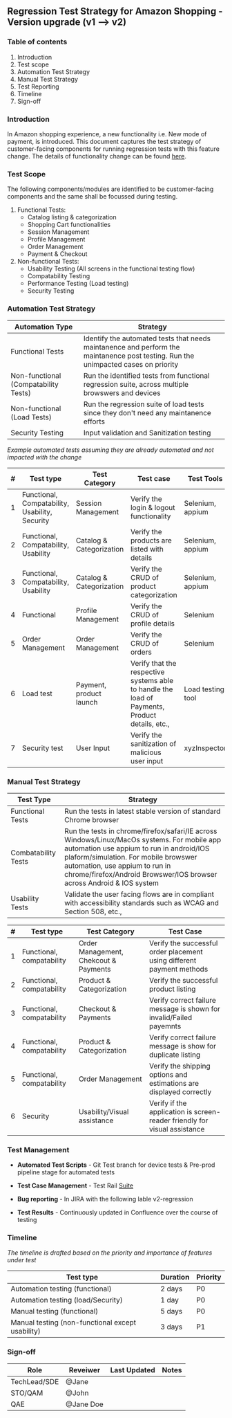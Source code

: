## Regression Test Strategy for Amazon Shopping - Version upgrade (v1 --> v2)

### Table of contents
1. Introduction
2. Test scope
3. Automation Test Strategy
4. Manual Test Strategy
5. Test Reporting
6. Timeline
7. Sign-off

### Introduction
In Amazon shopping experience, a new functionality i.e. New mode of payment, is introduced. This document captures the test strategy of customer-facing components for running regression tests with this feature change. The details of functionality change can be found [here](https://).

### Test Scope

The following components/modules are identified to be customer-facing components and the same shall be focussed during testing.
1. Functional Tests:
    * Catalog listing & categorization
    * Shopping Cart functionalities
    * Session Management
    * Profile Management
    * Order Management
    * Payment & Checkout
2. Non-functional Tests:
    * Usability Testing (All screens in the functional testing flow)
    * Compatability Testing
    * Performance Testing (Load testing)
    * Security Testing

### Automation Test Strategy



| Automation Type  | Strategy |
| -------- | -------- |
| Functional Tests     | Identify the automated tests that needs maintanence and perform the maintanence post testing. Run the unimpacted cases on priority|
| Non-functional (Compatability Tests)| Run the identified tests from functional regression suite, across multiple browswers and devices| 
| Non-functional (Load Tests) | Run the regression suite of load tests since they don't need any maintanence efforts| @John Doe|
| Security Testing| Input validation and Sanitization testing

*Example automated tests assuming they are already automated and not impacted with the change*



| #   | Test type                             | Test Category      | Test case                      | Test Tools |
| --- | ------------------------------------- | ------------------ | ------------------------------ | ---------- |
| 1   | Functional, Compatability, Usability, Security | Session Management | Verify the login & logout functionality | Selenium, appium   |
| 2    |     Functional, Compatability, Usability |Catalog & Categorization|Verify the products are listed with details|Selenium, appium |
|3|Functional, Compatability, Usability | Catalog & Categorization| Verify the CRUD of product categorization| Selenium, appium|
|4| Functional| Profile Management | Verify the CRUD of profile details | Selenium |
|5| Order Management | Order Management|Verify the CRUD of orders | Selenium |
|6| Load test | Payment, product launch| Verify that the respective systems able to handle the load of Payments, Product details, etc.,| Load testing tool |
|7| Security test | User Input| Verify the sanitization of malicious user input| xyzInspector|



### Manual Test Strategy
|Test Type| Strategy |
|----|----|
|Functional Tests| Run the tests in latest stable version of standard Chrome browser|
|Combatability Tests| Run the tests in chrome/firefox/safari/IE across Windows/Linux/MacOs systems. For mobile app automation use appium to run in android/IOS plaform/simulation. For mobile browswer automation, use appium to run in chrome/firefox/Android Browswer/IOS browser across Android & IOS system|
|Usability Tests| Validate the user facing flows are in compliant with accessibility standards such as WCAG and Section 508, etc.,

|#| Test type| Test Category | Test Case |
|---|-----|-----|-----|
|1| Functional, compatability| Order Management, Chekcout & Payments |Verify the successful order placement using different payment methods|
|2| Functional, compatability| Product & Categorization|Verify the successful product listing |
|3| Functional, compatability | Checkout & Payments| Verify correct failure message is shown for invalid/Failed payemnts|
|4| Functional, compatability |Product & Categorization |Verify correct failure message is show for duplicate listing| 
|5| Functional, compatability | Order Management|Verify the shipping options and estimations are displayed correctly| |
|6| Security | Usability/Visual assistance |Verify if the application is screen-reader friendly for visual assistance|

### Test Management

* **Automated Test Scripts** - Git Test branch for device tests & Pre-prod pipeline stage for automated tests
* **Test Case Management** - Test Rail [Suite](suite) 

* **Bug reporting** - In JIRA with the following lable v2-regression
* **Test Results** - Continuously updated in Confluence over the course of testing

### Timeline

*The timeline is drafted based on the priority and importance of features under test*

|Test type| Duration | Priority |
|-----|-----|-----|
|Automation testing (functional)| 2 days | P0|
|Automation testing (load/Security) | 1 day| P0 |
|Manual testing (functional)| 5 days|P0|
|Manual testing (non-functional except usability)| 3 days| P1|


### Sign-off

|Role|Reveiwer|Last Updated|Notes|
|---|---|---|---|
| TechLead/SDE| @Jane |
|STO/QAM| @John|
|QAE|@Jane Doe

